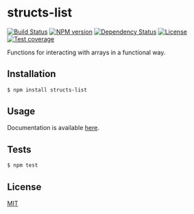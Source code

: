 
# structs-list

[![Build Status][travis-image]][travis-url]
[![NPM version][npm-image]][npm-url]
[![Dependency Status][david-image]][david-url]
[![License][license-image]][license-url]
[![Test coverage][coveralls-image]][coveralls-url]

Functions for interacting with arrays in a functional way.

## Installation

```bash
$ npm install structs-list
```

## Usage

Documentation is available [here](./docs/index.md).

## Tests

```bash
$ npm test
```

## License

[MIT][license-url]

[npm-image]: https://img.shields.io/npm/v/structs-list.svg?style=flat-square
[npm-url]: https://npmjs.org/package/structs-list

[david-image]: http://img.shields.io/david/structs/list.svg?style=flat-square
[david-url]: https://david-dm.org/structs/list

[license-image]: http://img.shields.io/npm/l/list.svg?style=flat-square
[license-url]: ./license

[travis-image]: https://img.shields.io/travis/structs/list.svg?style=flat-square
[travis-url]: https://travis-ci.org/structs/list

[coveralls-image]: https://img.shields.io/coveralls/structs/list/master.svg?style=flat-square
[coveralls-url]: https://coveralls.io/r/structs/list?branch=master